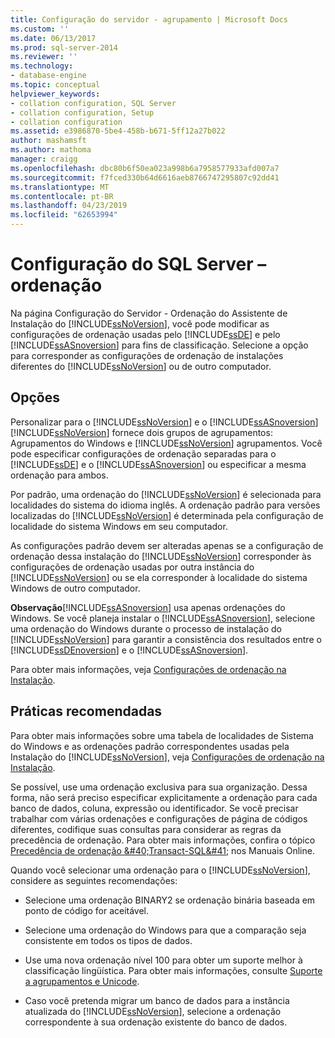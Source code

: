 ```yaml
---
title: Configuração do servidor - agrupamento | Microsoft Docs
ms.custom: ''
ms.date: 06/13/2017
ms.prod: sql-server-2014
ms.reviewer: ''
ms.technology:
- database-engine
ms.topic: conceptual
helpviewer_keywords:
- collation configuration, SQL Server
- collation configuration, Setup
- collation configuration
ms.assetid: e3986870-5be4-458b-b671-5ff12a27b022
author: mashamsft
ms.author: mathoma
manager: craigg
ms.openlocfilehash: dbc80b6f50ea023a998b6a7958577933afd007a7
ms.sourcegitcommit: f7fced330b64d6616aeb8766747295807c92dd41
ms.translationtype: MT
ms.contentlocale: pt-BR
ms.lasthandoff: 04/23/2019
ms.locfileid: "62653994"
---
```

# <a name="server-configuration---collation"></a>Configuração do SQL Server – ordenação
  Na página Configuração do Servidor - Ordenação do Assistente de Instalação do [!INCLUDE[ssNoVersion](../../includes/ssnoversion-md.md)], você pode modificar as configurações de ordenação usadas pelo [!INCLUDE[ssDE](../../includes/ssde-md.md)] e pelo [!INCLUDE[ssASnoversion](../../includes/ssasnoversion-md.md)] para fins de classificação. Selecione a opção para corresponder as configurações de ordenação de instalações diferentes do [!INCLUDE[ssNoVersion](../../includes/ssnoversion-md.md)] ou de outro computador.  
  
## <a name="options"></a>Opções  
 Personalizar para o [!INCLUDE[ssNoVersion](../../includes/ssnoversion-md.md)] e o [!INCLUDE[ssASnoversion](../../includes/ssasnoversion-md.md)]  
 [!INCLUDE[ssNoVersion](../../includes/ssnoversion-md.md)] fornece dois grupos de agrupamentos: Agrupamentos do Windows e [!INCLUDE[ssNoVersion](../../includes/ssnoversion-md.md)] agrupamentos. Você pode especificar configurações de ordenação separadas para o [!INCLUDE[ssDE](../../includes/ssde-md.md)] e o [!INCLUDE[ssASnoversion](../../includes/ssasnoversion-md.md)] ou especificar a mesma ordenação para ambos.  
  
 Por padrão, uma ordenação do [!INCLUDE[ssNoVersion](../../includes/ssnoversion-md.md)] é selecionada para localidades do sistema do idioma inglês. A ordenação padrão para versões localizadas do [!INCLUDE[ssNoVersion](../../includes/ssnoversion-md.md)] é determinada pela configuração de localidade do sistema Windows em seu computador.  
  
 As configurações padrão devem ser alteradas apenas se a configuração de ordenação dessa instalação do [!INCLUDE[ssNoVersion](../../includes/ssnoversion-md.md)] corresponder às configurações de ordenação usadas por outra instância do [!INCLUDE[ssNoVersion](../../includes/ssnoversion-md.md)] ou se ela corresponder à localidade do sistema Windows de outro computador.  
  
 **Observação**[!INCLUDE[ssASnoversion](../../includes/ssasnoversion-md.md)] usa apenas ordenações do Windows. Se você planeja instalar o [!INCLUDE[ssASnoversion](../../includes/ssasnoversion-md.md)], selecione uma ordenação do Windows durante o processo de instalação do [!INCLUDE[ssNoVersion](../../includes/ssnoversion-md.md)] para garantir a consistência dos resultados entre o [!INCLUDE[ssDEnoversion](../../includes/ssdenoversion-md.md)] e o [!INCLUDE[ssASnoversion](../../includes/ssasnoversion-md.md)].  
  
 Para obter mais informações, veja [Configurações de ordenação na Instalação](https://go.microsoft.com/fwlink/?LinkId=190977).  
  
## <a name="best-practices"></a>Práticas recomendadas  
 Para obter mais informações sobre uma tabela de localidades de Sistema do Windows e as ordenações padrão correspondentes usadas pela Instalação do [!INCLUDE[ssNoVersion](../../includes/ssnoversion-md.md)], veja [Configurações de ordenação na Instalação](https://go.microsoft.com/fwlink/?LinkId=190977).  
  
 Se possível, use uma ordenação exclusiva para sua organização. Dessa forma, não será preciso especificar explicitamente a ordenação para cada banco de dados, coluna, expressão ou identificador. Se você precisar trabalhar com várias ordenações e configurações de página de códigos diferentes, codifique suas consultas para considerar as regras da precedência de ordenação. Para obter mais informações, confira o tópico [Precedência de ordenação &amp;#40;Transact-SQL&amp;#41;](/sql/t-sql/statements/collation-precedence-transact-sql) nos Manuais Online.  
  
 Quando você selecionar uma ordenação para o [!INCLUDE[ssNoVersion](../../includes/ssnoversion-md.md)], considere as seguintes recomendações:  
  
-   Selecione uma ordenação BINARY2 se ordenação binária baseada em ponto de código for aceitável.  
  
-   Selecione uma ordenação do Windows para que a comparação seja consistente em todos os tipos de dados.  
  
-   Use uma nova ordenação nível 100 para obter um suporte melhor à classificação lingüística. Para obter mais informações, consulte [Suporte a agrupamentos e Unicode](../../relational-databases/collations/collation-and-unicode-support.md).  
  
-   Caso você pretenda migrar um banco de dados para a instância atualizada do [!INCLUDE[ssNoVersion](../../includes/ssnoversion-md.md)], selecione a ordenação correspondente à sua ordenação existente do banco de dados.  
  
  
